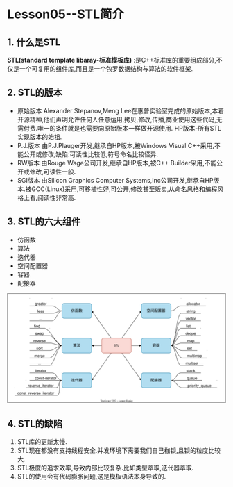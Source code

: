 # Lesson05--STL简介

## 1. 什么是STL

**STL(standard template libaray-标准模板库)** :是C++标准库的重要组成部分,不仅是一个可复用的组件库,而且是一个包罗数据结构与算法的软件框架.

## 2. STL的版本

* 原始版本
  Alexander Stepanov,Meng Lee在惠普实验室完成的原始版本,本着开源精神,他们声明允许任何人任意运用,拷贝,修改,传播,商业使用这些代码,无需付费.唯一的条件就是也需要向原始版本一样做开源使用.
  HP版本-所有STL实现版本的始祖.
* P.J.版本
  由P.J.Plauger开发,继承自HP版本,被Windows Visual C++采用,不能公开或修改,缺陷:可读性比较低,符号命名比较怪异.
* RW版本
  由Rouge Wage公司开发,继承自HP版本,被C++ Builder采用,不能公开或修改,可读性一般.
* SGI版本
  由Silicon Graphics Computer Systems,Inc公司开发,继承自HP版本.被GCC(Linux)采用,可移植性好,可公开,修改甚至贩卖,从命名风格和编程风格上看,阅读性非常高.

## 3. STL的六大组件

* 仿函数
* 算法
* 迭代器
* 空间配置器
* 容器
* 配接器

![](3-a.svg)

## 4. STL的缺陷

1. STL库的更新太慢.
2. STL现在都没有支持线程安全.并发环境下需要我们自己枷锁,且锁的粒度比较大.
3. STL极度的追求效率,导致内部比较复杂.比如类型萃取,迭代器萃取.
4. STL的使用会有代码膨胀问题,这是模板语法本身导致的.
